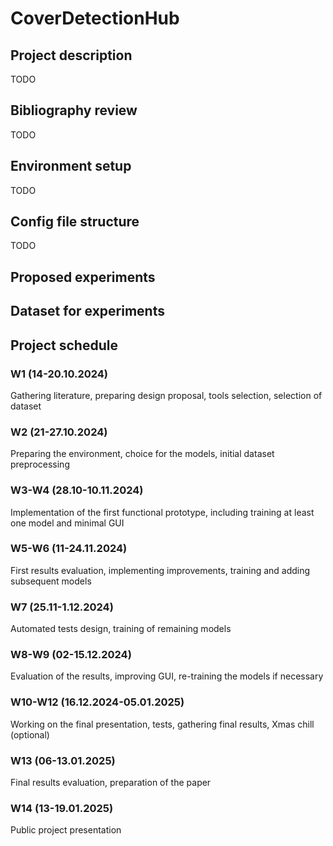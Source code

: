 # CoverDetectionHub

## Project description

TODO

## Bibliography review

TODO

## Environment setup

TODO

## Config file structure

TODO

## Proposed experiments

## Dataset for experiments

## Project schedule
### W1 (14-20.10.2024)

Gathering literature, preparing design proposal, tools selection, selection of dataset

### W2 (21-27.10.2024)

Preparing the environment, choice for the models, initial dataset preprocessing

### W3-W4 (28.10-10.11.2024)

Implementation of the first functional prototype, including training at least one model and minimal GUI

### W5-W6 (11-24.11.2024)

First results evaluation, implementing improvements, training and adding subsequent models

### W7 (25.11-1.12.2024)

Automated tests design, training of remaining models

### W8-W9 (02-15.12.2024)

Evaluation of the results, improving GUI, re-training the models if necessary

### W10-W12 (16.12.2024-05.01.2025)

Working on the final presentation, tests, gathering final results, Xmas chill (optional)

### W13 (06-13.01.2025)

Final results evaluation, preparation of the paper

### W14 (13-19.01.2025)

Public project presentation
